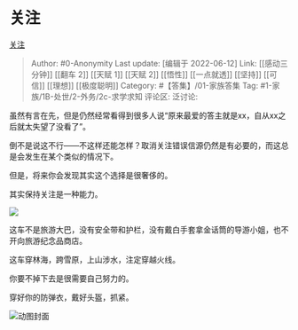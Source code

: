 # 关注
[关注](https://zhuanlan.zhihu.com/p/527667081)

> Author: #0-Anonymity
> Last update: [编辑于 2022-06-12]
> Link: [[感动三分钟]] [[翻车 2]] [[天赋 1]] [[天赋 2]] [[悟性]] [[一点就透]] [[坚持]] [[可信]] [[理想]] [[极度聪明]]
> Category: #【答集】/01-家族答集
> Tag: #1-家族/1B-处世/2-外务/2c-求学求知 
> 评论区:
> 泛讨论:

虽然有言在先，但是仍然经常看得到很多人说“原来最爱的答主就是xx，自从xx之后就太失望了没看了”。

倒不是说这不行——不这样还能怎样？取消关注错误信源仍然是有必要的，而这总是会发生在某个类似的情况下。

但是，将来你会发现其实这个选择是很奢侈的。

其实保持关注是一种能力。

![](https://pic3.zhimg.com/v2-115bf6cf9304eb61b0b9f7432f8fdaca_b.jpg)

这车不是旅游大巴，没有安全带和护栏，没有戴白手套拿金话筒的导游小姐，也不开向旅游纪念品商店。

这车穿林海，跨雪原，上山涉水，注定穿越火线。

你要不掉下去是很需要自己努力的。

穿好你的防弹衣，戴好头盔，抓紧。

![动图封面](https://pic2.zhimg.com/v2-f22796d4f27aaff2aa9e8076100880c1_b.jpg)
